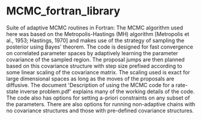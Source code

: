 # MCMC_fortran_library
Suite of adaptive MCMC routines in Fortran:
The MCMC algorithm used here was based on the Metropolis-Hastings (MH)
algorithm [Metropolis et al., 1953; Hastings, 1970] and makes use of the
strategy of sampling the posterior using Bayes' theorem. The code is
designed for fast convergence on correlated parameter spaces by
adaptively learning the parameter covariance of the sampled region. The
proposal jumps are then planned based on this covariance structure with
step size prefixed according to some linear scaling of the covariance
matrix. The scaling used is exact for large dimensional spaces as long
as the moves of the proposals are diffusive. The document 'Description
of using the MCMC code for a rate-state inverse problem.pdf' explains
many of the working details of the code. The code also has options for
setting a-priori constraints on any subset of the parameters. There are
also options for running non-adaptive chains with no covariance
structures and those with pre-defined covariance structures.
